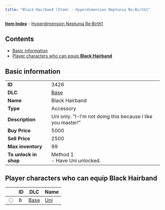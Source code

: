 ```yaml
---
title: "Black Hairband (Item) - Hyperdimension Neptunia Re;Birth1"
---
```


[**Item Index**](/neptunia/rb1/item/index.html) - [Hyperdimension Neptunia Re;Birth1](/neptunia/rb1)

## Contents

- [Basic information](#basic-information)
- [Player characters who can equip **Black Hairband**](#player-characters-who-can-equip-black-hairband)

## Basic information

|   |   |
| -- | -- |
| **ID** | 3426 |
| **DLC** | [Base](/neptunia/rb1/dlc/1-base.html) |
| **Name** | Black Hairband |
| **Type** | Accessory |
| **Description** | Uni only. ”I-I'm not doing this because I like you master!” |
| **Buy Price** | 5000 |
| **Sell Price** | 2500 |
| **Max inventory** | 99 |
| **To unlock in shop** | Method 1<br />- Have Uni unlocked. |


## Player characters who can equip **Black Hairband**

|    | ID | DLC | Name |
| -- | -- | --- | ---- |
| <input type="checkbox" id="rb1-player-1-8" class="trackbox" /> | 8 | [Base](/neptunia/rb1/dlc/1-base.html) | [Uni](/neptunia/rb1/player/1-8-uni.html) |
